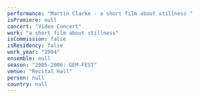 ```yaml
---
performance: "Martin Clarke - a short film about stillness "
isPremiere: null
concert: "Video Concert"
work: "a short film about stillness"
isCommission: false
isResidency: false
work_year: "2004"
ensemble: null
season: "2005-2006: GEM-FEST"
venue: "Recital Hall"
person: null
country: null
---
```


